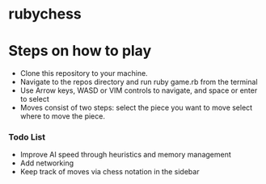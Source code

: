 # rubychess

<h1>Steps on how to play</h1>

<ul>
  <li>Clone this repository to your machine.</li>
  <li>Navigate to the repos directory and run ruby game.rb from the terminal</li>
  <li>Use Arrow keys, WASD or VIM controls to navigate, and space or enter to select</li>
  <li>Moves consist of two steps: select the piece you want to move select where to move the piece.</li>
</ul>

<h3>Todo List</h3>
<ul>
   <li>Improve AI speed through heuristics and memory management</li>
   <li>Add networking</li>
   <li>Keep track of moves via chess notation in the sidebar</li>
</ul>
